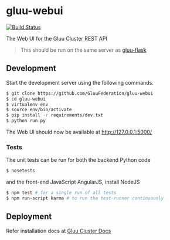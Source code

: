 # gluu-webui

[![Build Status](https://travis-ci.org/GluuFederation/gluu-webui.svg?branch=master)](https://travis-ci.org/GluuFederation/gluu-webui)

The Web UI for the Gluu Cluster REST API

> This should be run on the same server as [gluu-flask](https://github.com/GluuFederation/gluu-flask)

## Development

Start the development server using the following commands.

```bash
$ git clone https://github.com/GluuFederation/gluu-webui
$ cd gluu-webui
$ virtualenv env
$ source env/bin/activate
$ pip install -r requirements/dev.txt
$ python run.py
```

The Web UI should now be available at http://127.0.0.1:5000/

### Tests

The unit tests can be run for both the backend Python code

```bash
$ nosetests
```
and the front-end JavaScript AngularJS, install NodeJS

```bash
$ npm test # for a single run of all tests
$ npm run-script karma # to run the test-runner continuously
```

## Deployment

Refer installation docs at [Gluu Cluster Docs](http://www.gluu.org/docs-cluster/admin-guide/webui/#installation)
